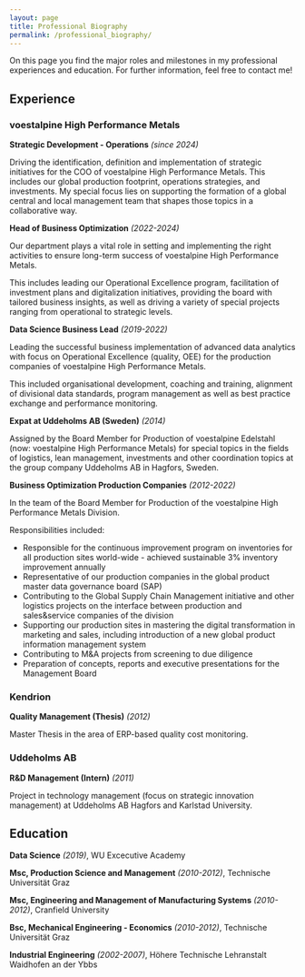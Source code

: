 ```yaml
---
layout: page
title: Professional Biography
permalink: /professional_biography/
---
```


On this page you find the major roles and milestones in my professional experiences and education. For further information, feel free to contact me!

## Experience

### voestalpine High Performance Metals

**Strategic Development - Operations** *(since 2024)*

Driving the identification, definition and implementation of strategic initiatives for the COO of voestalpine High Performance Metals. This includes our global production footprint, operations strategies, and investments. My special focus lies on supporting the formation of a global central and local management team that shapes those topics in a collaborative way.


**Head of Business Optimization** *(2022-2024)*

Our department plays a vital role in setting and implementing the right activities to ensure long-term success of voestalpine High Performance Metals.

This includes leading our Operational Excellence program, facilitation of investment plans and digitalization initiatives, providing the board with tailored business insights, as well as driving a variety of special projects ranging from operational to strategic levels.


**Data Science Business Lead** *(2019-2022)*

Leading the successful business implementation of advanced data analytics with focus on Operational Excellence (quality, OEE) for the production companies of voestalpine High Performance Metals.

This included organisational development, coaching and training, alignment of divisional data standards, program management as well as best practice exchange and performance monitoring.

**Expat at Uddeholms AB (Sweden)** *(2014)*


Assigned by the Board Member for Production of voestalpine Edelstahl (now: voestalpine High Performance Metals) for special topics in the fields of logistics, lean management, investments and other coordination topics at the group company Uddeholms AB in Hagfors, Sweden.

**Business Optimization Production Companies** *(2012-2022)*


In the team of the Board Member for Production of the voestalpine High Performance Metals Division.

Responsibilities included:
- Responsible for the continuous improvement program on inventories for all production sites world-wide - achieved sustainable 3% inventory improvement annually
- Representative of our production companies in the global product master data governance board (SAP)
- Contributing to the Global Supply Chain Management initiative and other logistics projects on the interface between production and sales&service companies of the division
- Supporting our production sites in mastering the digital transformation in marketing and sales, including introduction of a new global product information management system
- Contributing to M&A projects from screening to due diligence 
- Preparation of concepts, reports and executive presentations for the Management Board

### Kendrion 


**Quality Management (Thesis)** *(2012)*

Master Thesis in the area of ERP-based quality cost monitoring.

### Uddeholms AB


**R&D Management (Intern)** *(2011)*

Project in technology management (focus on strategic innovation management) at Uddeholms AB Hagfors and Karlstad University.



## Education

**Data Science** *(2019)*, WU Excecutive Academy

**Msc, Production Science and Management** *(2010-2012)*, Technische Universität Graz

**Msc, Engineering and Management of Manufacturing Systems** *(2010-2012)*, Cranfield University

**Bsc, Mechanical Engineering - Economics** *(2010-2012)*, Technische Universität Graz

**Industrial Engineering** *(2002-2007)*, Höhere Technische Lehranstalt Waidhofen an der Ybbs
